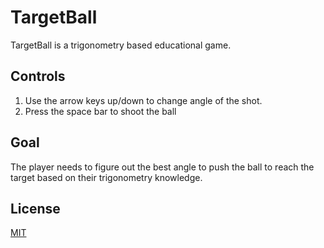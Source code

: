 # TargetBall

TargetBall is a trigonometry based educational game.

## Controls

1. Use the arrow keys up/down to change angle of the shot.
2. Press the space bar to shoot the ball

## Goal

The player needs to figure out the best angle to push the ball to reach the target based on their trigonometry knowledge.

## License
[MIT](https://choosealicense.com/licenses/mit/)